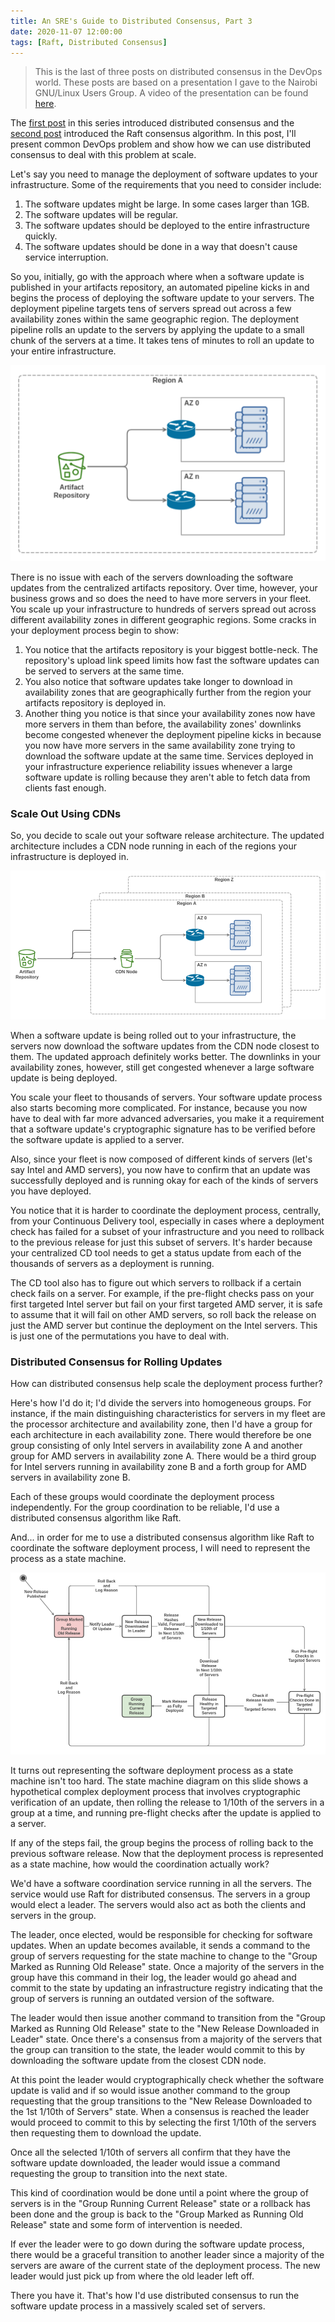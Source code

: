 ```yaml
---
title: An SRE's Guide to Distributed Consensus, Part 3
date: 2020-11-07 12:00:00
tags: [Raft, Distributed Consensus]
---
```


> This is the last of three posts on distributed consensus in the DevOps world. These posts are based on a presentation I gave to the Nairobi GNU/Linux Users Group. A video of the presentation can be found [here](https://www.youtube.com/watch?v=oVmitH0-LUQ&t=181s).

The [first post](/posts/2020-11-07-an-sres-guide-to-distributed-consensus-part-1) in this series introduced distributed consensus and the [second post](/posts/2020-11-07-an-sres-guide-to-distributed-consensus-part-2) introduced the Raft consensus algorithm. In this post, I'll present common DevOps problem and show how we can use distributed consensus to deal with this problem at scale.

Let's say you need to manage the deployment of software updates to your infrastructure. Some of the requirements that you need to consider include:
1. The software updates might be large. In some cases larger than 1GB.
2. The software updates will be regular.
3. The software updates should be deployed to the entire infrastructure quickly.
4. The software updates should be done in a way that doesn't cause service interruption.

So you, initially, go with the approach where when a software update is published in your artifacts repository, an automated pipeline kicks in and begins the process of deploying the software update to your servers. The deployment pipeline targets tens of servers spread out across a few availability zones within the same geographic region. The deployment pipeline rolls an update to the servers by applying the update to a small chunk of the servers at a time. It takes tens of minutes to roll an update to your entire infrastructure.

![Simple Deployment Architecture](/images/2020-11-07-deployment-architecture-simple.png)

There is no issue with each of the servers downloading the software updates from the centralized artifacts repository. Over time, however, your business grows and so does the need to have more servers in your fleet. You scale up your infrastructure to hundreds of servers spread out across different availability zones in different geographic regions. Some cracks in your deployment process begin to show:
1. You notice that the artifacts repository is your biggest bottle-neck. The repository's upload link speed limits how fast the software updates can be served to servers at the same time.
2. You also notice that software updates take longer to download in availability zones that are geographically further from the region your artifacts repository is deployed in.
3. Another thing you notice is that since your availability zones now have more servers in them than before, the availability zones' downlinks become congested whenever the deployment pipeline kicks in because you now have more servers in the same availability zone trying to download the software update at the same time. Services deployed in your infrastructure experience reliability issues whenever a large software update is rolling because they aren't able to fetch data from clients fast enough.

### Scale Out Using CDNs

So, you decide to scale out your software release architecture. The updated architecture includes a CDN node running in each of the regions your infrastructure is deployed in.

![Deployment Architecture with CDN](/images/2020-11-07-deployment-architecture-with-cdn.png)

When a software update is being rolled out to your infrastructure, the servers now download the software updates from the CDN node closest to them. The updated approach definitely works better. The downlinks in your availability zones, however, still get congested whenever a large software update is being deployed.

You scale your fleet to thousands of servers. Your software update process also starts becoming more complicated. For instance, because you now have to deal with far more advanced adversaries, you make it a requirement that a software update's cryptographic signature has to be verified before the software update is applied to a server.

Also, since your fleet is now composed of different kinds of servers (let's say Intel and AMD servers), you now have to confirm that an update was successfully deployed and is running okay for each of the kinds of servers you have deployed.

You notice that it is harder to coordinate the deployment process, centrally, from your Continuous Delivery tool, especially in cases where a deployment check has failed for a subset of your infrastructure and you need to rollback to the previous release for just this subset of servers. It's harder because your centralized CD tool needs to get a status update from each of the thousands of servers as a deployment is running.

The CD tool also has to figure out which servers to rollback if a certain check fails on a server. For example, if the pre-flight checks pass on your first targeted Intel server but fail on your first targeted AMD server, it is safe to assume that it will fail on other AMD servers, so roll back the release on just the AMD server but continue the deployment on the Intel servers. This is just one of the permutations you have to deal with.

### Distributed Consensus for Rolling Updates

How can distributed consensus help scale the deployment process further? 

Here's how I'd do it; I'd divide the servers into homogeneous groups. For instance, if the main distinguishing characteristics for servers in my fleet are the processor architecture and availability zone, then I'd have a group for each architecture in each availability zone. There would therefore be one group consisting of only Intel servers in availability zone A and another group for AMD servers in availability zone A. There would be a third group for Intel servers running in availability zone B and a forth group for AMD servers in availability zone B.

Each of these groups would coordinate the deployment process independently. For the group coordination to be reliable, I'd use a distributed consensus algorithm like Raft.

And... in order for me to use a distributed consensus algorithm like Raft to coordinate the software deployment process, I will need to represent the process as a state machine.

![Software Update State Machine Diagram](/images/2020-11-07-software-update-state-machine-diagram.png)

It turns out representing the software deployment process as a state machine isn't too hard. The state machine diagram on this slide shows a hypothetical complex deployment process that involves cryptographic verification of an update, then rolling the release to 1/10th of the servers in a group at a time, and running pre-flight checks after the update is applied to a server.

If any of the steps fail, the group begins the process of rolling back to the previous software release. Now that the deployment process is represented as a state machine, how would the coordination actually work?

We'd have a software coordination service running in all the servers. The service would use Raft for distributed consensus. The servers in a group would elect a leader. The servers would also act as both the clients and servers in the group.

The leader, once elected, would be responsible for checking for software updates. When an update becomes available, it sends a command to the group of servers requesting for the state machine to change to the "Group Marked as Running Old Release" state. Once a majority of the servers in the group have this command in their log, the leader would go ahead and commit to the state by updating an infrastructure registry indicating that the group of servers is running an outdated version of the software.

The leader would then issue another command to transition from the "Group Marked as Running Old Release" state to the "New Release Downloaded in Leader" state. Once there's a consensus from a majority of the servers that the group can transition to the state, the leader would commit to this by downloading the software update from the closest CDN node.

At this point the leader would cryptographically check whether the software update is valid and if so would issue another command to the group requesting that the group transitions to the "New Release Downloaded to the 1st 1/10th of Servers" state. When a consensus is reached the leader would proceed to commit to this by selecting the first 1/10th of the servers then requesting them to download the update.

Once all the selected 1/10th of servers all confirm that they have the software update downloaded, the leader would issue a command requesting the group to transition into the next state.

This kind of coordination would be done until a point where the group of servers is in the "Group Running Current Release" state or a rollback has been done and the group is back to the "Group Marked as Running Old Release" state and some form of intervention is needed.

If ever the leader were to go down during the software update process, there would be a graceful transition to another leader since a majority of the servers are aware of the current state of the deployment process. The new leader would just pick up from where the old leader left off.

There you have it. That's how I'd use distributed consensus to run the software update process in a massively scaled set of servers.

